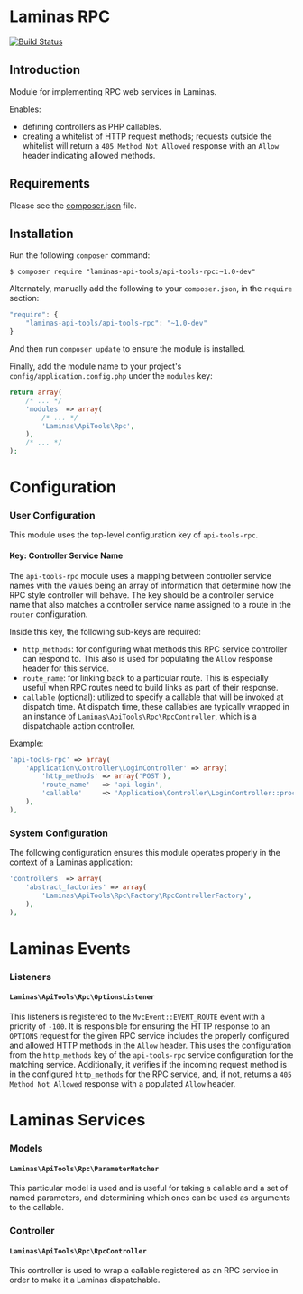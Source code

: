 Laminas RPC
======

[![Build Status](https://travis-ci.org/laminas-api-tools/api-tools-rpc.png)](https://travis-ci.org/laminas-api-tools/api-tools-rpc)

Introduction
------------

Module for implementing RPC web services in Laminas.

Enables:

- defining controllers as PHP callables.
- creating a whitelist of HTTP request methods; requests outside the whitelist will return a `405
  Method Not Allowed` response with an `Allow` header indicating allowed methods.

Requirements
------------
  
Please see the [composer.json](composer.json) file.

Installation
------------

Run the following `composer` command:

```console
$ composer require "laminas-api-tools/api-tools-rpc:~1.0-dev"
```

Alternately, manually add the following to your `composer.json`, in the `require` section:

```javascript
"require": {
    "laminas-api-tools/api-tools-rpc": "~1.0-dev"
}
```

And then run `composer update` to ensure the module is installed.

Finally, add the module name to your project's `config/application.config.php` under the `modules`
key:

```php
return array(
    /* ... */
    'modules' => array(
        /* ... */
        'Laminas\ApiTools\Rpc',
    ),
    /* ... */
);
```

Configuration
=============

### User Configuration

This module uses the top-level configuration key of `api-tools-rpc`.

#### Key: Controller Service Name

The `api-tools-rpc` module uses a mapping between controller service names with the values being an array
of information that determine how the RPC style controller will behave.  The key should be a
controller service name that also matches a controller service name assigned to a route in the
`router` configuration.

Inside this key, the following sub-keys are required:

- `http_methods`: for configuring what methods this RPC service controller can respond to. This also
  is used for populating the `Allow` response header for this service.
- `route_name`: for linking back to a particular route.  This is especially useful when RPC routes
  need to build links as part of their response.
- `callable` (optional): utilized to specify a callable that will be invoked at dispatch time.  At
  dispatch time, these callables are typically wrapped in an instance of `Laminas\ApiTools\Rpc\RpcController`,
  which is a dispatchable action controller.

Example:

```php
'api-tools-rpc' => array(
    'Application\Controller\LoginController' => array(
        'http_methods' => array('POST'),
        'route_name'   => 'api-login',
        'callable'     => 'Application\Controller\LoginController::process',
    ),
),
```

### System Configuration

The following configuration ensures this module operates properly in the context of a Laminas
application:

```php
'controllers' => array(
    'abstract_factories' => array(
        'Laminas\ApiTools\Rpc\Factory\RpcControllerFactory',
    ),
),
```

Laminas Events
==========

### Listeners

#### `Laminas\ApiTools\Rpc\OptionsListener`

This listeners is registered to the `MvcEvent::EVENT_ROUTE` event with a priority of `-100`.  It is
responsible for ensuring the HTTP response to an `OPTIONS` request for the given RPC service
includes the properly configured and allowed HTTP methods in the `Allow` header.  This uses the
configuration from the `http_methods` key of the `api-tools-rpc` service configuration for the matching
service. Additionally, it verifies if the incoming request method is in the configured
`http_methods` for the RPC service, and, if not, returns a `405 Method Not Allowed` response with a
populated `Allow` header.

Laminas Services
============

### Models

#### `Laminas\ApiTools\Rpc\ParameterMatcher`

This particular model is used and is useful for taking a callable and a set of named parameters,
and determining which ones can be used as arguments to the callable.

### Controller

#### `Laminas\ApiTools\Rpc\RpcController`

This controller is used to wrap a callable registered as an RPC service in order to make it a Laminas
dispatchable.
